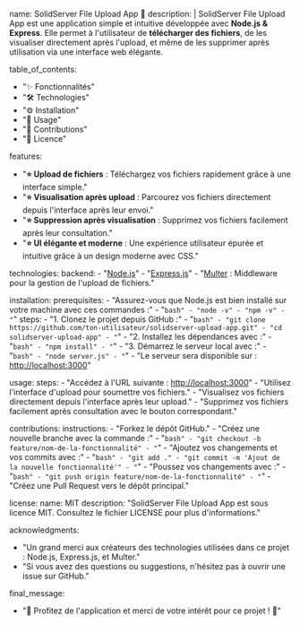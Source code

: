 name: SolidServer File Upload App 💾
description: |
  SolidServer File Upload App est une application simple et intuitive développée avec **Node.js & Express**. 
  Elle permet à l'utilisateur de **télécharger des fichiers**, de les visualiser directement après l'upload, et même de les supprimer après utilisation via une interface web élégante.
  
table_of_contents: 
  - "✨ Fonctionnalités"
  - "🛠️ Technologies"
  - "⚙️ Installation"
  - "🚀 Usage"
  - "🤝 Contributions"
  - "📜 Licence"

features:
  - "**⭐ Upload de fichiers** : Téléchargez vos fichiers rapidement grâce à une interface simple."
  - "**⭐ Visualisation après upload** : Parcourez vos fichiers directement depuis l'interface après leur envoi."
  - "**⭐ Suppression après visualisation** : Supprimez vos fichiers facilement après leur consultation."
  - "**⭐ UI élégante et moderne** : Une expérience utilisateur épurée et intuitive grâce à un design moderne avec CSS."

technologies:
  backend: 
    - "[Node.js](https://nodejs.org/)"
    - "[Express.js](https://expressjs.com/)"
    - "[Multer](https://github.com/expressjs/multer) : Middleware pour la gestion de l'upload de fichiers."

installation:
  prerequisites:
    - "Assurez-vous que Node.js est bien installé sur votre machine avec ces commandes :"
    - "```bash"
    - "node -v"
    - "npm -v"
    - "```"
  steps:
    - "1. Clonez le projet depuis GitHub :"
    - "```bash"
    - "git clone https://github.com/ton-utilisateur/solidserver-upload-app.git"
    - "cd solidserver-upload-app"
    - "```"
    - "2. Installez les dépendances avec :"
    - "```bash"
    - "npm install"
    - "```"
    - "3. Démarrez le serveur local avec :"
    - "```bash"
    - "node server.js"
    - "```"
    - "Le serveur sera disponible sur : [http://localhost:3000](http://localhost:3000)"

usage:
  steps:
    - "Accédez à l'URL suivante : [http://localhost:3000](http://localhost:3000)"
    - "Utilisez l'interface d'upload pour soumettre vos fichiers."
    - "Visualisez vos fichiers directement depuis l'interface après leur upload."
    - "Supprimez vos fichiers facilement après consultation avec le bouton correspondant."

contributions:
  instructions:
    - "Forkez le dépôt GitHub."
    - "Créez une nouvelle branche avec la commande :"
    - "```bash"
    - "git checkout -b feature/nom-de-la-fonctionnalité"
    - "```"
    - "Ajoutez vos changements et vos commits avec :"
    - "```bash"
    - "git add ."
    - "git commit -m 'Ajout de la nouvelle fonctionnalité'"
    - "```"
    - "Poussez vos changements avec :"
    - "```bash"
    - "git push origin feature/nom-de-la-fonctionnalité"
    - "```"
    - "Créez une Pull Request vers le dépôt principal."

license:
  name: MIT
  description: "SolidServer File Upload App est sous licence MIT. Consultez le fichier LICENSE pour plus d'informations."

acknowledgments:
  - "Un grand merci aux créateurs des technologies utilisées dans ce projet : Node.js, Express.js, et Multer."
  - "Si vous avez des questions ou suggestions, n'hésitez pas à ouvrir une issue sur GitHub."

final_message: 
  - "🎉 Profitez de l'application et merci de votre intérêt pour ce projet ! 🚀"
